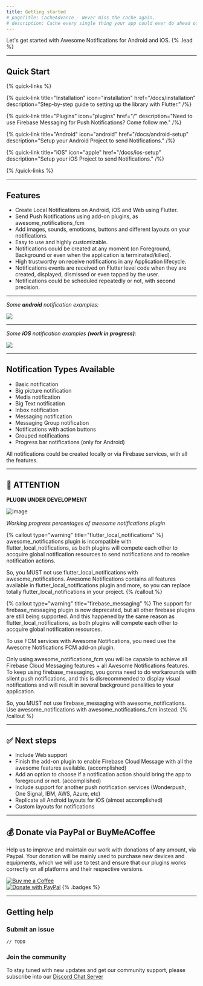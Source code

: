 ```yaml
---
title: Getting started
# pageTitle: CacheAdvance - Never miss the cache again.
# description: Cache every single thing your app could ever do ahead of time, so your code never even has to run at all.
---
```


Let's get started with Awesome Notifications for Android and iOS. {% .lead %}

---

## Quick Start

{% quick-links %}

{% quick-link title="Installation" icon="installation" href="/docs/installation" description="Step-by-step guide to setting up the library with Flutter." /%}

{% quick-link title="Plugins" icon="plugins" href="/" description="Need to use Firebase Messaging for Push Notifications? Come follow me." /%}

{% quick-link title="Android" icon="android" href="/docs/android-setup" description="Setup your Android Project to send Notifications." /%}

{% quick-link title="iOS" icon="apple" href="/docs/ios-setup" description="Setup your iOS Project to send Notifications." /%}

{% /quick-links %}

---

## Features

- Create Local Notifications on Android, iOS and Web using Flutter.
- Send Push Notifications using add-on plugins, as awesome_notifications_fcm
- Add images, sounds, emoticons, buttons and different layouts on your notifications.
- Easy to use and highly customizable.
- Notifications could be created at any moment (on Foreground, Background or even when the application is terminated/killed).
- High trustworthy on receive notifications in any Application lifecycle.
- Notifications events are received on Flutter level code when they are created, displayed, dismissed or even tapped by the user.
- Notifications could be scheduled repeatedly or not, with second precision.

---

_Some **android** notification examples:_

![](https://raw.githubusercontent.com/rafaelsetragni/awesome_notifications/master/example/assets/readme/awesome-notifications-android-examples.jpg)

---

_Some **iOS** notification examples **(work in progress)**:_

![](https://raw.githubusercontent.com/rafaelsetragni/awesome_notifications/master/example/assets/readme/awesome-notifications-ios-examples.jpg)

---

## Notification Types Available

- Basic notification
- Big picture notification
- Media notification
- Big Text notification
- Inbox notification
- Messaging notification
- Messaging Group notification
- Notifications with action buttons
- Grouped notifications
- Progress bar notifications (only for Android)

All notifications could be created locally or via Firebase services, with all the features.

---

## 🛑 ATTENTION

**PLUGIN UNDER DEVELOPMENT**

![image](https://user-images.githubusercontent.com/40064496/155188371-48e22104-8bb8-4f38-ba1a-1795eeb7b81b.png)

_Working progress percentages of awesome notifications plugin_

{% callout type="warning" title="flutter_local_notifications" %}
awesome_notifications plugin is incompatible with flutter_local_notifications, as both plugins will compete each other to accquire global notification resources to send notifications and to receive notification actions.

So, you MUST not use flutter_local_notifications with awesome_notifications. Awesome Notifications contains all features available in flutter_local_notifications plugin and more, so you can replace totally flutter_local_notifications in your project.
{% /callout %}

{% callout type="warning" title="firebase_messaging" %}
The support for firebase_messaging plugin is now deprecated, but all other firebase plugins are still being supported. And this happened by the same reason as flutter_local_notifications, as both plugins will compete each other to accquire global notification resources.

To use FCM services with Awesome Notifications, you need use the Awesome Notifications FCM add-on plugin.

Only using awesome_notifications_fcm you will be capable to achieve all Firebase Cloud Messaging features + all Awesome Notifications features. To keep using firebase_messaging, you gonna need to do workarounds with silent push notifications, and this is disrecommended to display visual notifications and will result in several background penalities to your application.

So, you MUST not use firebase_messaging with awesome_notifications. Use awesome_notifications with awesome_notifications_fcm instead.
{% /callout %}

---

## ✅ Next steps

- Include Web support
- Finish the add-on plugin to enable Firebase Cloud Message with all the awesome features available. (accomplished)
- Add an option to choose if a notification action should bring the app to foreground or not. (accomplished)
- Include support for another push notification services (Wonderpush, One Signal, IBM, AWS, Azure, etc)
- Replicate all Android layouts for iOS (almost accomplished)
- Custom layouts for notifications

---

## 💰 Donate via PayPal or BuyMeACoffee

Help us to improve and maintain our work with donations of any amount, via Paypal.
Your donation will be mainly used to purchase new devices and equipments, which we will use to test and ensure that our plugins works correctly on all platforms and their respective versions.

[![Buy me a Coffee](/donate-coffee.svg)](https://www.paypal.com/donate/?business=9BKB6ZCQLLMZY&no_recurring=0&item_name=Help+us+to+improve+and+maintain+Awesome+Notifications+with+donations+of+any+amount.&currency_code=USD) \
[![Donate with PayPal](/donate-paypal.svg)](https://www.buymeacoffee.com/rafaelsetragni) {% .badges %}

---

## Getting help

### Submit an issue

```
// TODO
```

### Join the community

To stay tuned with new updates and get our community support, please subscribe into our [Discord Chat Server](https://discord.com/invite/3eJuAGqZKy)
